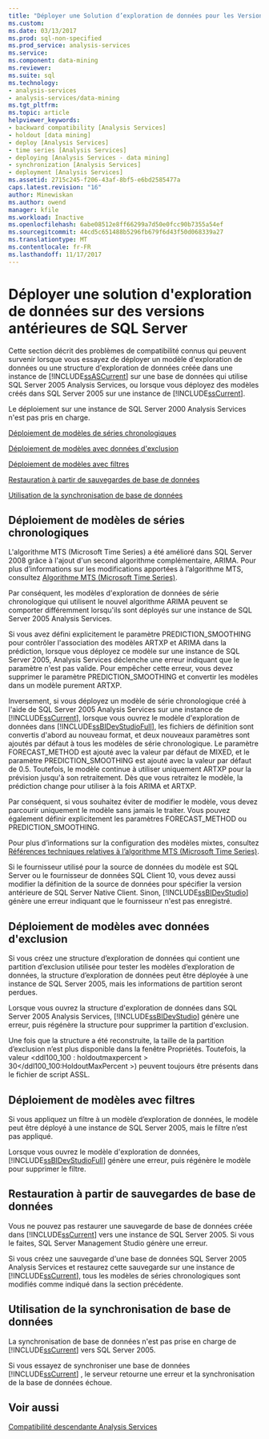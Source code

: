 ```yaml
---
title: "Déployer une Solution d’exploration de données pour les Versions précédentes de SQL Server | Documents Microsoft"
ms.custom: 
ms.date: 03/13/2017
ms.prod: sql-non-specified
ms.prod_service: analysis-services
ms.service: 
ms.component: data-mining
ms.reviewer: 
ms.suite: sql
ms.technology:
- analysis-services
- analysis-services/data-mining
ms.tgt_pltfrm: 
ms.topic: article
helpviewer_keywords:
- backward compatibility [Analysis Services]
- holdout [data mining]
- deploy [Analysis Services]
- time series [Analysis Services]
- deploying [Analysis Services - data mining]
- synchronization [Analysis Services]
- deployment [Analysis Services]
ms.assetid: 2715c245-f206-43af-8bf5-e6bd2585477a
caps.latest.revision: "16"
author: Minewiskan
ms.author: owend
manager: kfile
ms.workload: Inactive
ms.openlocfilehash: 6abe08512e8ff66299a7d50e0fcc90b7355a54ef
ms.sourcegitcommit: 44cd5c651488b5296fb679f6d43f50d068339a27
ms.translationtype: MT
ms.contentlocale: fr-FR
ms.lasthandoff: 11/17/2017
---
```

# <a name="deploy-a-data-mining-solution-to-previous-versions-of-sql-server"></a>Déployer une solution d'exploration de données sur des versions antérieures de SQL Server
  Cette section décrit des problèmes de compatibilité connus qui peuvent survenir lorsque vous essayez de déployer un modèle d'exploration de données ou une structure d'exploration de données créée dans une instance de [!INCLUDE[ssASCurrent](../../includes/ssascurrent-md.md)] sur une base de données qui utilise SQL Server 2005 Analysis Services, ou lorsque vous déployez des modèles créés dans SQL Server 2005 sur une instance de [!INCLUDE[ssCurrent](../../includes/sscurrent-md.md)].  
  
 Le déploiement sur une instance de SQL Server 2000 Analysis Services n'est pas pris en charge.  
  
 [Déploiement de modèles de séries chronologiques](#bkmk_TimeSeries)  
  
 [Déploiement de modèles avec données d'exclusion](#bkmk_Holdout)  
  
 [Déploiement de modèles avec filtres](#bkmk_Filter)  
  
 [Restauration à partir de sauvegardes de base de données](#bkmk_Backup)  
  
 [Utilisation de la synchronisation de base de données](#bkmk_Synch)  
  
##  <a name="bkmk_TimeSeries"></a> Déploiement de modèles de séries chronologiques  
 L'algorithme MTS (Microsoft Time Series) a été amélioré dans SQL Server 2008 grâce à l'ajout d'un second algorithme complémentaire, ARIMA. Pour plus d’informations sur les modifications apportées à l’algorithme MTS, consultez [Algorithme MTS (Microsoft Time Series)](../../analysis-services/data-mining/microsoft-time-series-algorithm.md).  
  
 Par conséquent, les modèles d'exploration de données de série chronologique qui utilisent le nouvel algorithme ARIMA peuvent se comporter différemment lorsqu'ils sont déployés sur une instance de SQL Server 2005 Analysis Services.  
  
 Si vous avez défini explicitement le paramètre PREDICTION_SMOOTHING pour contrôler l'association des modèles ARTXP et ARIMA dans la prédiction, lorsque vous déployez ce modèle sur une instance de SQL Server 2005, Analysis Services déclenche une erreur indiquant que le paramètre n'est pas valide. Pour empêcher cette erreur, vous devez supprimer le paramètre PREDICTION_SMOOTHING et convertir les modèles dans un modèle purement ARTXP.  
  
 Inversement, si vous déployez un modèle de série chronologique créé à l'aide de SQL Server 2005 Analysis Services sur une instance de [!INCLUDE[ssCurrent](../../includes/sscurrent-md.md)], lorsque vous ouvrez le modèle d'exploration de données dans [!INCLUDE[ssBIDevStudioFull](../../includes/ssbidevstudiofull-md.md)], les fichiers de définition sont convertis d'abord au nouveau format, et deux nouveaux paramètres sont ajoutés par défaut à tous les modèles de série chronologique. Le paramètre FORECAST_METHOD est ajouté avec la valeur par défaut de MIXED, et le paramètre PREDICTION_SMOOTHING est ajouté avec la valeur par défaut de 0.5. Toutefois, le modèle continue à utiliser uniquement ARTXP pour la prévision jusqu'à son retraitement. Dès que vous retraitez le modèle, la prédiction change pour utiliser à la fois ARIMA et ARTXP.  
  
 Par conséquent, si vous souhaitez éviter de modifier le modèle, vous devez parcourir uniquement le modèle sans jamais le traiter. Vous pouvez également définir explicitement les paramètres FORECAST_METHOD ou PREDICTION_SMOOTHING.  
  
 Pour plus d’informations sur la configuration des modèles mixtes, consultez [Références techniques relatives à l’algorithme MTS (Microsoft Time Series)](../../analysis-services/data-mining/microsoft-time-series-algorithm-technical-reference.md).  
  
 Si le fournisseur utilisé pour la source de données du modèle est SQL Server ou le fournisseur de données SQL Client 10, vous devez aussi modifier la définition de la source de données pour spécifier la version antérieure de SQL Server Native Client. Sinon, [!INCLUDE[ssBIDevStudio](../../includes/ssbidevstudio-md.md)] génère une erreur indiquant que le fournisseur n'est pas enregistré.  
  
##  <a name="bkmk_Holdout"></a> Déploiement de modèles avec données d'exclusion  
 Si vous créez une structure d’exploration de données qui contient une partition d’exclusion utilisée pour tester les modèles d’exploration de données, la structure d’exploration de données peut être déployée à une instance de SQL Server 2005, mais les informations de partition seront perdues.  
  
 Lorsque vous ouvrez la structure d'exploration de données dans SQL Server 2005 Analysis Services, [!INCLUDE[ssBIDevStudio](../../includes/ssbidevstudio-md.md)] génère une erreur, puis régénère la structure pour supprimer la partition d'exclusion.  
  
 Une fois que la structure a été reconstruite, la taille de la partition d’exclusion n’est plus disponible dans la fenêtre Propriétés. Toutefois, la valeur \<ddl100_100 : holdoutmaxpercent > 30\</ddl100_100:HoldoutMaxPercent >) peuvent toujours être présents dans le fichier de script ASSL.  
  
##  <a name="bkmk_Filter"></a> Déploiement de modèles avec filtres  
 Si vous appliquez un filtre à un modèle d’exploration de données, le modèle peut être déployé à une instance de SQL Server 2005, mais le filtre n’est pas appliqué.  
  
 Lorsque vous ouvrez le modèle d'exploration de données, [!INCLUDE[ssBIDevStudioFull](../../includes/ssbidevstudiofull-md.md)] génère une erreur, puis régénère le modèle pour supprimer le filtre.  
  
##  <a name="bkmk_Backup"></a> Restauration à partir de sauvegardes de base de données  
 Vous ne pouvez pas restaurer une sauvegarde de base de données créée dans [!INCLUDE[ssCurrent](../../includes/sscurrent-md.md)] vers une instance de SQL Server 2005. Si vous le faites, SQL Server Management Studio génère une erreur.  
  
 Si vous créez une sauvegarde d'une base de données SQL Server 2005 Analysis Services et restaurez cette sauvegarde sur une instance de [!INCLUDE[ssCurrent](../../includes/sscurrent-md.md)], tous les modèles de séries chronologiques sont modifiés comme indiqué dans la section précédente.  
  
##  <a name="bkmk_Synch"></a> Utilisation de la synchronisation de base de données  
 La synchronisation de base de données n'est pas prise en charge de [!INCLUDE[ssCurrent](../../includes/sscurrent-md.md)] vers SQL Server 2005.  
  
 Si vous essayez de synchroniser une base de données [!INCLUDE[ssCurrent](../../includes/sscurrent-md.md)] , le serveur retourne une erreur et la synchronisation de la base de données échoue.  
  
## <a name="see-also"></a>Voir aussi  
 [Compatibilité descendante Analysis Services](../../analysis-services/analysis-services-backward-compatibility.md)  
  
  
